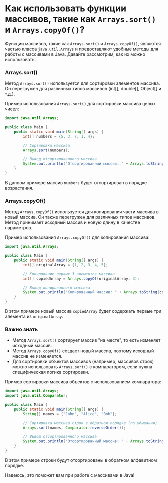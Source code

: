 # Как использовать функции массивов, такие как `Arrays.sort()` и `Arrays.copyOf()`?

Функции массивов, такие как `Arrays.sort()` и `Arrays.copyOf()`, являются частью класса `java.util.Arrays` и предоставляют удобные методы для работы с массивами в Java. Давайте рассмотрим, как их можно использовать.

### Arrays.sort()

Метод `Arrays.sort()` используется для сортировки элементов массива. Он перегружен для различных типов массивов (int[], double[], Object[] и т.д.).

Пример использования `Arrays.sort()` для сортировки массива целых чисел:

```java
import java.util.Arrays;

public class Main {
    public static void main(String[] args) {
        int[] numbers = {5, 3, 7, 1, 4};

        // Сортировка массива
        Arrays.sort(numbers);

        // Вывод отсортированного массива
        System.out.println("Отсортированный массив: " + Arrays.toString(numbers));
    }
}
```

В данном примере массив `numbers` будет отсортирован в порядке возрастания.

### Arrays.copyOf()

Метод `Arrays.copyOf()` используется для копирования части массива в новый массив. Он также перегружен для различных типов массивов. Метод принимает исходный массив и новую длину в качестве параметров.

Пример использования `Arrays.copyOf()` для копирования массива:

```java
import java.util.Arrays;

public class Main {
    public static void main(String[] args) {
        int[] originalArray = {1, 2, 3, 4, 5};

        // Копирование первых 3 элементов массива
        int[] copiedArray = Arrays.copyOf(originalArray, 3);

        // Вывод копированного массива
        System.out.println("Копированный массив: " + Arrays.toString(copiedArray));
    }
}
```

В этом примере новый массив `copiedArray` будет содержать первые три элемента из `originalArray`.

### Важно знать

- Метод `Arrays.sort()` сортирует массив "на месте", то есть изменяет исходный массив.
- Метод `Arrays.copyOf()` создает новый массив, поэтому исходный массив не изменяется.
- Для сортировки объектов массивов (например, массивов строк) можно использовать `Arrays.sort()` с компаратором, если нужна специфическая логика сортировки.

Пример сортировки массива объектов с использованием компаратора:

```java
import java.util.Arrays;
import java.util.Comparator;

public class Main {
    public static void main(String[] args) {
        String[] names = {"John", "Alice", "Bob"};

        // Сортировка массива строк в обратном порядке (по убыванию)
        Arrays.sort(names, Comparator.reverseOrder());

        // Вывод отсортированного массива
        System.out.println("Отсортированный массив: " + Arrays.toString(names));
    }
}
```

В этом примере строки будут отсортированы в обратном алфавитном порядке.

Надеюсь, это поможет вам при работе с массивами в Java!